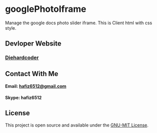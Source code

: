 # googlePhotoIframe
 Manage the google docs photo slider iframe. This is Client html with css style.


## Devloper Website
### [Diehardcoder](http://diehardcoder.com)

## Contact With Me
#### Email: hafiz6512@gmail.com
#### Skype: hafiz6512

## License

This project is open source and available under the [GNU-MIT License](./LICENSE).
